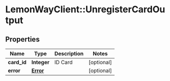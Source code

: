# LemonWayClient::UnregisterCardOutput

## Properties
Name | Type | Description | Notes
------------ | ------------- | ------------- | -------------
**card_id** | **Integer** | ID Card | [optional] 
**error** | [**Error**](Error.md) |  | [optional] 


